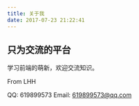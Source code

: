 ```yaml
---
title: 关于我
date: 2017-07-23 21:22:41
---
```


## 只为交流的平台

学习前端的萌新，欢迎交流知识。


From LHH

QQ: 619899573
Email: 619899573@qq.com